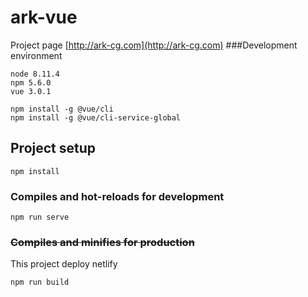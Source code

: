 # ark-vue

Project page [http://ark-cg.com](http://ark-cg.com)
###Development environment

```
node 8.11.4
npm 5.6.0
vue 3.0.1
```

```
npm install -g @vue/cli
npm install -g @vue/cli-service-global
```

## Project setup

```
npm install
```

### Compiles and hot-reloads for development

```
npm run serve
```

### ~~Compiles and minifies for production~~

This project deploy netlify

```
npm run build
```
